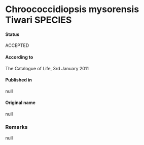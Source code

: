 # Chroococcidiopsis mysorensis Tiwari SPECIES

#### Status
ACCEPTED

#### According to
The Catalogue of Life, 3rd January 2011

#### Published in
null

#### Original name
null

### Remarks
null